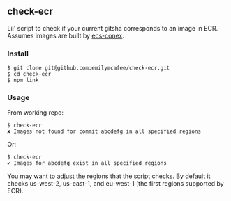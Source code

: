 ## check-ecr

Lil' script to check if your current gitsha corresponds to an image in ECR. Assumes images are built by [ecs-conex](https://github.com/mapbox/ecs-conex).

### Install

```
$ git clone git@github.com:emilymcafee/check-ecr.git
$ cd check-ecr
$ npm link
```

### Usage

From working repo:

```
$ check-ecr
✘ Images not found for commit abcdefg in all specified regions
```

Or:

```
$ check-ecr
✔ Images for abcdefg exist in all specified regions
```

You may want to adjust the regions that the script checks. By default it checks us-west-2, us-east-1, and eu-west-1 (the first regions supported by ECR).
